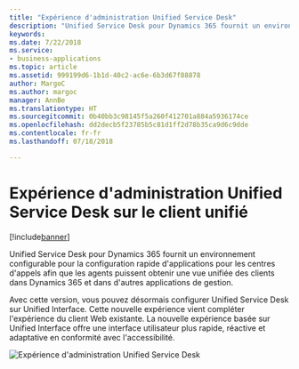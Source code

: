 ```yaml
---
title: "Expérience d'administration Unified Service Desk"
description: "Unified Service Desk pour Dynamics 365 fournit un environnement configurable pour la configuration rapide d'applications pour les centres d'appels afin que les agents puissent obtenir une vue unifiée des clients dans Dynamics 365 et dans d'autres applications de gestion."
keywords: 
ms.date: 7/22/2018
ms.service:
- business-applications
ms.topic: article
ms.assetid: 999199d6-1b1d-40c2-ac6e-6b3d67f88878
author: MargoC
ms.author: margoc
manager: AnnBe
ms.translationtype: HT
ms.sourcegitcommit: 0b40bb3c98145f5a260f412701a884a5936174ce
ms.openlocfilehash: dd2decb5f23785b5c81d1ff2d78b35ca9d6c9dde
ms.contentlocale: fr-fr
ms.lasthandoff: 07/18/2018

---
```


#  <a name="unified-service-desk-admin-experience-on-unified-client"></a>Expérience d'administration Unified Service Desk sur le client unifié


[!include[banner](../../../../includes/banner.md)]

Unified Service Desk pour Dynamics 365 fournit un environnement configurable pour la configuration rapide d'applications pour les centres d'appels afin que les agents puissent obtenir une vue unifiée des clients dans Dynamics 365 et dans d'autres applications de gestion.  

Avec cette version, vous pouvez désormais configurer Unified Service Desk sur Unified Interface. Cette nouvelle expérience vient compléter l'expérience du client Web existante. La nouvelle expérience basée sur Unified Interface offre une interface utilisateur plus rapide, réactive et adaptative en conformité avec l'accessibilité.

![Expérience d'administration Unified Service Desk](../media/usd-admin.png "Expérience d'administration Unified Service Desk")


